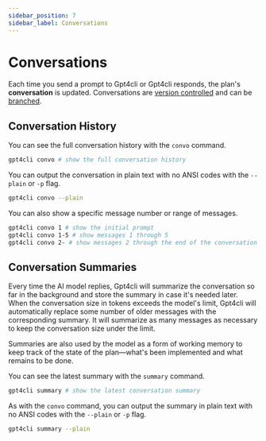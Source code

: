 ```yaml
---
sidebar_position: 7
sidebar_label: Conversations
---
```


# Conversations

Each time you send a prompt to Gpt4cli or Gpt4cli responds, the plan's **conversation** is updated. Conversations are [version controlled](./version-control.md) and can be [branched](./branches.md).

## Conversation History

You can see the full conversation history with the `convo` command.

```bash
gpt4cli convo # show the full conversation history
```

You can output the conversation in plain text with no ANSI codes with the `--plain` or `-p` flag.

```bash
gpt4cli convo --plain
```

You can also show a specific message number or range of messages.

```bash
gpt4cli convo 1 # show the initial prompt
gpt4cli convo 1-5 # show messages 1 through 5
gpt4cli convo 2- # show messages 2 through the end of the conversation
```

## Conversation Summaries

Every time the AI model replies, Gpt4cli will summarize the conversation so far in the background and store the summary in case it's needed later. When the conversation size in tokens exceeds the model's limit, Gpt4cli will automatically replace some number of older messages with the corresponding summary. It will summarize as many messages as necessary to keep the conversation size under the limit.

Summaries are also used by the model as a form of working memory to keep track of the state of the plan—what's been implemented and what remains to be done.

You can see the latest summary with the `summary` command.

```bash
gpt4cli summary # show the latest conversation summary
```

As with the `convo` command, you can output the summary in plain text with no ANSI codes with the `--plain` or `-p` flag.

```bash
gpt4cli summary --plain
```

